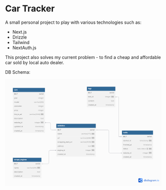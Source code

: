 # Car Tracker

A small personal project to play with various technologies such as:

- Next.js
- Drizzle
- Tailwind
- NextAuth.js

This project also solves my current problem - to find a cheap and affordable car sold by local auto dealer.

DB Schema:

![image](./car-tracker-uml.png)
